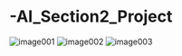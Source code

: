 # -AI_Section2_Project
<!-- |순서|내용|비고1|비고2|
|------|---|---|---|
|1. 데이터의 선정 이유와 문제 정의|왜 이 데이터를 선택했는가?|○데이콘 데이터</br>○영화 관객 수 예측</br>○영화 관객 수를 예측하여 투자 여부 결정(투자)</br>○데이콘에 다 있는 데이터.타겟/데이터/분석 방법이 명확하다. 즉, 일종의 가이드라인이 있다.|○K-드라마 데이터</br>○드라마 프로그램 TV 정보 및 남녀 연령대별 시청률</br>○CF를 어느 드라마/채널/시간대에 넣을 것인지 결정(마케팅)</br>○타겟을 무엇으로 설정하여야 하는지가 명확하지 않음.</br>●화장품/30대/남자
| ^^|분류/회귀 접근법|회귀|회귀?|
|테스트1|테스트2|테스트3|
|테스트1|테스트2|테스트3| -->




![image001](https://user-images.githubusercontent.com/88868181/159431142-c24a4b4a-c9ae-474b-aa6b-e85945361e11.png)
![image002](https://user-images.githubusercontent.com/88868181/159431150-ebfa8021-aca0-4eeb-86da-036333121383.png)
![image003](https://user-images.githubusercontent.com/88868181/159431134-a63790ea-212a-427b-a8e5-3beb02e56958.png)

